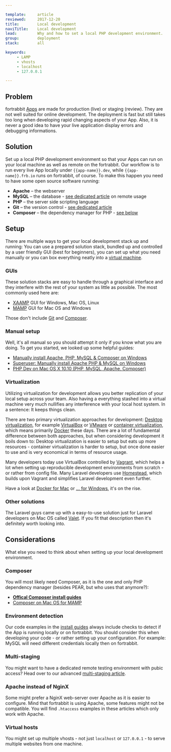 ```yaml
---

template:     article
reviewed:     2017-12-20
title:        Local development
naviTitle:    Local development
lead:         Why and how to set a local PHP development environment.
group:        deployment
stack:        all

keywords:
     - LAMP
     - vhosts
     - localhost
     - 127.0.0.1

---
```


## Problem

fortrabbit [Apps](app) are made for production (live) or staging (review). They are not well suited for online development. The deployment is fast but still takes too long when developing rapid changing aspects of your App. Also, it is never a good idea to have your live application display errors and debugging informations.


## Solution

Set up a local PHP development environment so that your Apps can run on your local machine as well as remote on the fortrabbit. Our workflow is to run every live App locally under `{{app-name}}.dev`, while `{{app-name}}.frb.io` runs on fortrabbit, of course. To make this happen you need to have some open source software running:

* **Apache** – the webserver
* **MySQL** – the database - [see dedicated article](/mysql) on remote usage
* **PHP** – the server side scripting language
* **Git** – the version control - [see dedicated article](/git)
* **Composer** – the dependency manager for PHP - [see below](#toc-composer)


## Setup

There are multiple ways to get your local development stack up and running: You can use a prepared solution stack, bundled up and controlled by a user friendly GUI (best for beginners), you can set up what you need manually or you can box everything neatly into a [virtual machine](#toc-virtualization).

### GUIs

These solution stacks are easy to handle through a graphical interface and they interfere with the rest of your system as little as possible. The most commonly used here are:

* [XAAMP](https://www.apachefriends.org/index.html) GUI for Windows, Mac OS, Linux
* [MAMP](https://www.mamp.info/) GUI for Mac OS and Windows

Those don't include [Git](git) and [Composer](#toc-composer).

### Manual setup

Well, it's all manual so you should attempt it only if you know what you are doing. To get you started, we looked up some helpful guides:

* [Manually install Apache, PHP, MySQL & Composer on Windows](http://heiswayi.github.io/http://heiswayi.github.io/manually-install-apache-php-mysql-composer-on-windows.html.html)
* [Superuser: Manually install Apache PHP & MySQL on Windows](http://superuser.com/questions/748117/how-to-manually-install-apache-php-and-mysql-on-windows)
* [PHP Dev on Mac OS X 10.10 (PHP, MySQL, Apache, Composer)](https://gist.github.com/suvozit/6dda7971e240f0a3f282)

### Virtualization

Utilizing virtualization for development allows you better replication of your local setup across your team. Also having a everything stashed into a virtual machine very much nullifies any interference with your local host system. In a sentence: It keeps things clean.

There are two primary virtualization approaches for development: [Desktop virtualization](https://en.wikipedia.org/wiki/Desktop_virtualization), for example [VirtualBox](https://www.virtualbox.org/) or [VMware](http://www.vmware.com/) or [container virtualization](https://en.wikipedia.org/wiki/Operating-system-level_virtualization), which means primarily [Docker](http://www.docker.com/) these days. There are a lot of fundamental difference between both approaches, but when considering development it boils down to: Desktop virtualization is easier to setup but eats up more resources - container virtualization is harder to setup, but once done easier to use and is very economical in terms of resource usage.

Many developers today use VirtualBox controlled by [Vagrant](https://www.vagrantup.com/), which helps a lot when setting up reproducible development environments from scratch - or rather from config file. Many Laravel developers use [Homestead](https://laravel.com/docs/5.2/homestead), which builds upon Vagrant and simplifies Laravel development even further.

Have a look at [Docker for Mac](https://docs.docker.com/docker-for-mac/) or [… for Windows](https://docs.docker.com/docker-for-windows/), it's on the rise.

### Other solutions

The Laravel guys came up with a easy-to-use solution just for Laravel developers on Mac OS called [Valet](https://laravel.com/docs/5.2/valet). If you fit that description then it's definitely worth looking into.

## Considerations

What else you need to think about when setting up your local development environment.

### Composer

You will most likely need Composer, as it is the one and only PHP dependency manager (besides PEAR, but who uses that anymore?):

* **[Offical Composer install guides](https://getcomposer.org/download/)**
* [Composer on Mac OS for MAMP](https://gist.github.com/kkirsche/5710272)

### Environment detection

<!-- TODO: provide example, explain more - AND/OR - Maybe this is somewhere else already, maybe link texts …  -->

Our code examples in the [install guides](/#install-guides) always include checks to detect if the App is running locally or on fortrabbit. You should consider this when developing your code - or rather setting up your configuration. For example: MySQL will need different credentials locally then on fortrabbit.


### Multi-staging

You might want to have a dedicated remote testing environment with pubic access? Head over to our advanced [multi-staging article](multi-staging).


### Apache instead of NginX

Some might prefer a NginX web-server over Apache as it is easier to configure. Mind that fortrabbit is using Apache, some features might not be compatible. You will find `.htaccess` examples in these articles which only work with Apache.


### Virtual hosts

You might set up multiple vhosts - not just `localhost` or `127.0.0.1` - to serve multiple websites from one machine.
